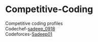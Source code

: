 # Competitive-Coding
Competitive coding profiles<br>
Codechef-[sadeep_0918](https://www.codechef.com/users/sadeep_0918)<br>
Codeforces-[Sadeep01](https://codeforces.com/profile/Sadeep01)



